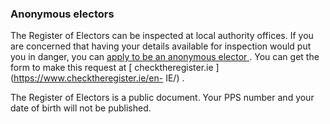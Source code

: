 ###  Anonymous electors

The Register of Electors can be inspected at local authority offices. If you
are concerned that having your details available for inspection would put you
in danger, you can [ apply to be an anonymous elector
](https://www.checktheregister.ie/en-IE/forms) . You can get the form to make
this request at [ checktheregister.ie ](https://www.checktheregister.ie/en-
IE/) .

The Register of Electors is a public document. Your PPS number and your date
of birth will not be published.
